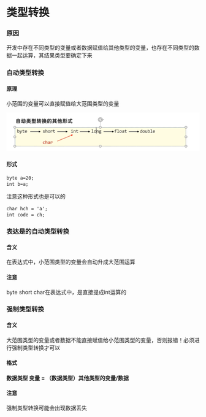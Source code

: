 # 类型转换

### 原因

开发中存在不同类型的变量或者数据赋值给其他类型的变量，也存在不同类型的数据一起运算，其结果类型要确定下来

### 自动类型转换

#### 原理

小范围的变量可以直接赋值给大范围类型的变量

![](<../.gitbook/assets/image (2).png>)

#### 形式

```
byte a=20;
int b=a;
```

注意这种形式也是可以的

```
char hch = 'a';
int code = ch;
```

### 表达是的自动类型转换

#### 含义

在表达式中，小范围类型的变量会自动升成大范围运算

#### 注意

byte short char在表达式中，是直接提成int运算的

### 强制类型转换

#### 含义

大范围类型的变量或者数据不能直接赋值给小范围类型的变量，否则报错！必须进行强制类型转换才可以

#### 格式

#### 数据类型 变量 = （数据类型）其他类型的变量/数据

#### 注意

强制类型转换可能会出现数据丢失
